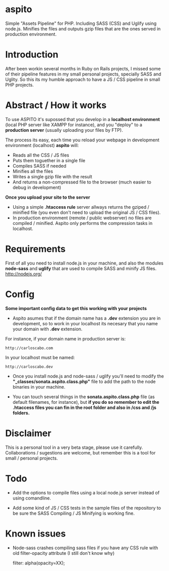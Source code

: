 aspito
======

Simple "Assets Pipeline" for PHP. Including SASS (CSS) and Uglify using node.js. Minifies the files and outputs gzip files that are the ones served in production environment.

Introduction
============

After been workin several months in Ruby on Rails projects, I missed some of their pipeline features in my small personal projects, specially SASS and Uglity. So this its my humble approach to have a JS / CSS pipeline in small PHP projects.

Abstract / How it works
=======================

To use ASPITO it's supossed that you develop in a **localhost environment** (local PHP server like XAMPP for instance), and you "deploy" to a **production server** (usually uploading your files by FTP).

The process its easy, each time you reload your webpage in development environment (localhost) **aspito** will:

- Reads all the CSS / JS files
- Puts them toguether in a single file
- Compiles SASS if needed
- Minifies all the files
- Writes a single gzip file with the result
- And returns a non-compressed file to the browser (much easier to debug in development)

**Once you upload your site to the server**

- Using a simple **.htaccess rule** server allways returns the gziped / minified file (you even don't need to upload the original JS / CSS files).
- In production environment (remote / public webserver) no files are compiled / minified. Aspito only performs the compression tasks in localhost.

Requirements
============

First of all you need to install node.js in your machine, and also the modules **node-sass** and **uglify** that are used to compile SASS and minify JS files.
<http://nodejs.org/>

Config
======

**Some important config data to get this working with your projects**

- Aspito asumes that if the domain name has a **.dev** extension you are in development, so to work in your localhost its necesary that you name your domain with **.dev** extension.

For instance, if your domain name in production server is:

    http://carloscabo.com

In your localhost must be named:

    http://carloscabo.dev

- Once you install node.js and node-sass / uglify you'll need to modify the **"_classes/sonata.aspito.class.php"** file to add the path to the node binaries in your machine.

- You can touch several things in the **sonata.aspito.class.php** file (as default filenames, for instance), but **if you do so remember to edit the .htaccess files you can fin in the root folder and also in /css and /js folders.**

Disclaimer
==========

This is a personal tool in a very beta stage, please use it carefully. Collaborations / sugestions are welcome, but remember this is a tool for small / personal projects.

Todo
====

- Add the options to compile files using a local node.js server instead of using comandline.

- Add some kind of JS / CSS tests in the sample files of the repository to be sure the SASS Compiling / JS Minifying is working fine.

Known issues
============

- Node-sass crashes compiling sass files if you have any CSS rule with old filter-opacity attribute (I still don't know why)

    filter: alpha(opacity=XX);
